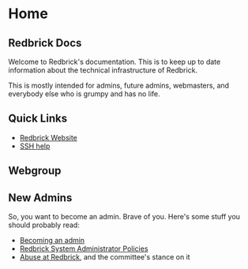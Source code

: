 # Home

## Redbrick Docs

Welcome to Redbrick's documentation. This is to keep up to date information about the technical infrastructure of Redbrick.

This is mostly intended for admins, future admins, webmasters, and everybody else who is grumpy and has no life.

## Quick Links

- [Redbrick Website](https://redbrick.dcu.ie)
- [SSH help](https://docs.redbrick.dcu.ie/services/servers/#logging-in)

## Webgroup

## New Admins

So, you want to become an admin. Brave of you. Here's some stuff you should probably read:

- [Becoming an admin](procedures/new-admins.md)
- [Redbrick System Administrator Policies](procedures/policies.md)
- [Abuse at Redbrick](https://fucking.readthedocs.io/en/latest/procedures/abuse), and the committee's stance on it